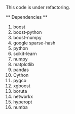 This code is under refactoring.

** Dependencies **

1) boost
2) boost-python
3) boost-numpy
4) google sparse-hash
5) python
6) scikit-learn
7) numpy
8) matplotlib
9) pandas
10) Cython
11) pygco
12) xgboost
13) boruta
14) networkx
15) hyperopt
16) numba


